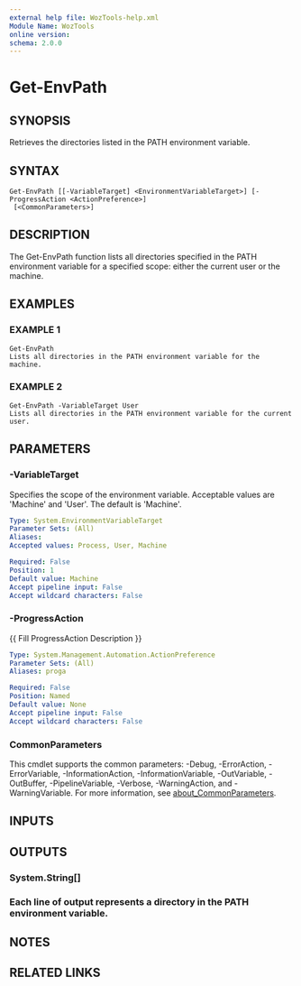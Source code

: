 ```yaml
---
external help file: WozTools-help.xml
Module Name: WozTools
online version:
schema: 2.0.0
---
```


# Get-EnvPath

## SYNOPSIS
Retrieves the directories listed in the PATH environment variable.

## SYNTAX

```
Get-EnvPath [[-VariableTarget] <EnvironmentVariableTarget>] [-ProgressAction <ActionPreference>]
 [<CommonParameters>]
```

## DESCRIPTION
The Get-EnvPath function lists all directories specified in the PATH environment variable for a specified scope: either the current user or the machine.

## EXAMPLES

### EXAMPLE 1
```
Get-EnvPath
Lists all directories in the PATH environment variable for the machine.
```

### EXAMPLE 2
```
Get-EnvPath -VariableTarget User
Lists all directories in the PATH environment variable for the current user.
```

## PARAMETERS

### -VariableTarget
Specifies the scope of the environment variable.
Acceptable values are 'Machine' and 'User'.
The default is 'Machine'.

```yaml
Type: System.EnvironmentVariableTarget
Parameter Sets: (All)
Aliases:
Accepted values: Process, User, Machine

Required: False
Position: 1
Default value: Machine
Accept pipeline input: False
Accept wildcard characters: False
```

### -ProgressAction
{{ Fill ProgressAction Description }}

```yaml
Type: System.Management.Automation.ActionPreference
Parameter Sets: (All)
Aliases: proga

Required: False
Position: Named
Default value: None
Accept pipeline input: False
Accept wildcard characters: False
```

### CommonParameters
This cmdlet supports the common parameters: -Debug, -ErrorAction, -ErrorVariable, -InformationAction, -InformationVariable, -OutVariable, -OutBuffer, -PipelineVariable, -Verbose, -WarningAction, and -WarningVariable. For more information, see [about_CommonParameters](http://go.microsoft.com/fwlink/?LinkID=113216).

## INPUTS

## OUTPUTS

### System.String[]
### Each line of output represents a directory in the PATH environment variable.
## NOTES

## RELATED LINKS
